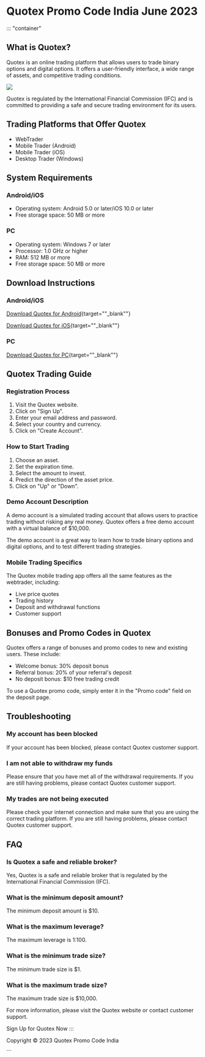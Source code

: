 # Quotex Promo Code India June 2023

::: \"container\"
## What is Quotex?

Quotex is an online trading platform that allows users to trade binary
options and digital options. It offers a user-friendly interface, a wide
range of assets, and competitive trading conditions.

[![](https://static.quotex.io/files/4_en/300_250.jpg)](https://traff.sbs/brokerqxlid)

Quotex is regulated by the International Financial Commission (IFC) and
is committed to providing a safe and secure trading environment for its
users.

## Trading Platforms that Offer Quotex

-   WebTrader
-   Mobile Trader (Android)
-   Mobile Trader (iOS)
-   Desktop Trader (Windows)

## System Requirements

### Android/iOS

-   Operating system: Android 5.0 or later/iOS 10.0 or later
-   Free storage space: 50 MB or more

### PC

-   Operating system: Windows 7 or later
-   Processor: 1.0 GHz or higher
-   RAM: 512 MB or more
-   Free storage space: 50 MB or more

## Download Instructions

### Android/iOS

[Download Quotex for
Android](\%22https://play.google.com/store/apps/details?id=com.binary.quotex\%22){target=""_blank""}

[Download Quotex for
iOS](\%22https://apps.apple.com/app/quotex-trading-platform/id1530610721\%22){target=""_blank""}

### PC

[Download Quotex for
PC](\%22https://quotex.io/en/trading/download-platform\%22){target=""_blank""}

## Quotex Trading Guide

### Registration Process

1.  Visit the Quotex website.
2.  Click on "Sign Up".
3.  Enter your email address and password.
4.  Select your country and currency.
5.  Click on "Create Account".

### How to Start Trading

1.  Choose an asset.
2.  Set the expiration time.
3.  Select the amount to invest.
4.  Predict the direction of the asset price.
5.  Click on "Up" or "Down".

### Demo Account Description

A demo account is a simulated trading account that allows users to
practice trading without risking any real money. Quotex offers a free
demo account with a virtual balance of \$10,000.

The demo account is a great way to learn how to trade binary options and
digital options, and to test different trading strategies.

### Mobile Trading Specifics

The Quotex mobile trading app offers all the same features as the
webtrader, including:

-   Live price quotes
-   Trading history
-   Deposit and withdrawal functions
-   Customer support

## Bonuses and Promo Codes in Quotex

Quotex offers a range of bonuses and promo codes to new and existing
users. These include:

-   Welcome bonus: 30% deposit bonus
-   Referral bonus: 20% of your referral\'s deposit
-   No deposit bonus: \$10 free trading credit

To use a Quotex promo code, simply enter it in the "Promo code"
field on the deposit page.

## Troubleshooting

### My account has been blocked

If your account has been blocked, please contact Quotex customer
support.

### I am not able to withdraw my funds

Please ensure that you have met all of the withdrawal requirements. If
you are still having problems, please contact Quotex customer support.

### My trades are not being executed

Please check your internet connection and make sure that you are using
the correct trading platform. If you are still having problems, please
contact Quotex customer support.

## FAQ

### Is Quotex a safe and reliable broker?

Yes, Quotex is a safe and reliable broker that is regulated by the
International Financial Commission (IFC).

### What is the minimum deposit amount?

The minimum deposit amount is \$10.

### What is the maximum leverage?

The maximum leverage is 1:100.

### What is the minimum trade size?

The minimum trade size is \$1.

### What is the maximum trade size?

The maximum trade size is \$10,000.

For more information, please visit the Quotex website or contact
customer support.

Sign Up for Quotex Now
:::

Copyright © 2023 Quotex Promo Code India

\`\`\`

